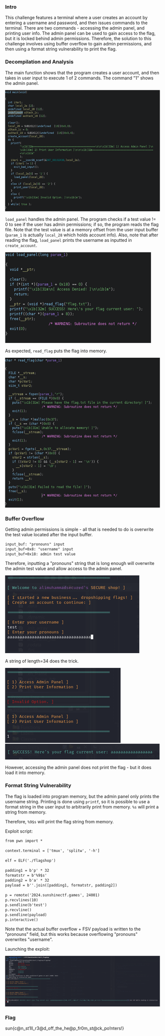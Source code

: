 ### Intro
This challenge features a terminal where a user creates an account by entering a username and password, and then issues commands to the terminal. There are two commands - accessing the admin panel, and printing user info. The admin panel can be used to gain access to the flag, but it is locked behind admin permissions. Therefore, the solution to this challenge involves using buffer overflow to gain admin permissions, and then using a format string vulnerability to print the flag.

### Decompilation and Analysis
The main function shows that the program creates a user account, and then takes in user input to execute 1 of 2 commands. The command "1" shows the admin panel.

![main](flagshop_main.png)

`load_panel` handles the admin panel. The program checks if a test value != 0 to see if the user has admin permissions; if so, the program reads the flag file. Note that the test value is at a memory offset from the user input buffer (`param_1` is actually `local_28` which holds account info). Also, note that after reading the flag, `load_panel` prints the username as inputted in `create_account`.

![panel](flagshop_panel.png)

As expected, `read_flag` puts the flag into memory.

![readflag](flagshop_flag.png)

### Buffer Overflow
Getting admin permissions is simple - all that is needed to do is overwrite the test value located after the input buffer.
```
input_buf: "pronouns" input
input_buf+0x8: "username" input
input_buf+0x18: admin test value
```

Therefore, inputting a "pronouns" string that is long enough will overwrite the admin test value and allow access to the admin panel.

![part1](flagshop_part1.png)

A string of length=34 does the trick.

![part2](flagshop_part2.png)
![part3](flagshop_part3.png)

However, accessing the admin panel does not print the flag - but it does load it into memory.

### Format String Vulnerability
The flag is loaded into program memory, but the admin panel only prints the username string. Printing is done using `printf`, so it is possible to use a format string in the user input to arbitrarily print from memory. `%s` will print a string from memory.

Therefore, `%9$s` will print the flag string from memory.

Exploit script:
```
from pwn import *

context.terminal = ['tmux', 'splitw', '-h']

elf = ELF('./flagshop')

padding1 = b'p' * 32
formatstr = b'%9$s'
padding2 = b'a' * 32
payload = b''.join([padding1, formatstr, padding2])

p = remote('2024.sunshinectf.games', 24001)
p.recvlines(10)
p.sendline(b'test')
p.recvline()
p.sendline(payload)
p.interactive()

```
Note that the actual buffer overflow + FSV payload is written to the "pronouns" field, but this works because overflowing "pronouns" overwrites "username".

Launching the exploit:

![win](flagshop_win.png)

### Flag
sun{c@n_st1ll_r3@d_off_the_he@p_fr0m_st@ck_po!nters!}
